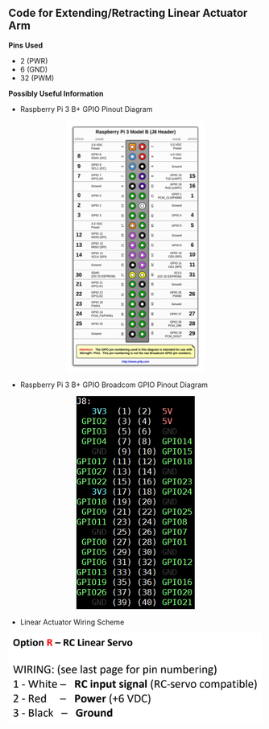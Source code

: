 ## Code for Extending/Retracting Linear Actuator Arm

**Pins Used**
* 2 (PWR)
* 6 (GND)
* 32 (PWM)

**Possibly Useful Information**
* Raspberry Pi 3 B+ GPIO Pinout Diagram

<p align="center">
  <img src="https://github.com/sangminoh715/SKARS-Capstone-Project/blob/master/Software/Parent%20Drone/Linear%20Actuators/other/rpi3bplus-pinout.png" width="275px" height="500px">
</p>

* Raspberry Pi 3 B+ GPIO Broadcom GPIO Pinout Diagram

<p align="center">
  <img src="https://github.com/sangminoh715/SKARS-Capstone-Project/blob/master/Software/Parent%20Drone/Linear%20Actuators/other/rpi3bplus-broadcom-gpio-pin-numbers.PNG">
</p>

* Linear Actuator Wiring Scheme

<p align="center">
  <img src="https://github.com/sangminoh715/SKARS-Capstone-Project/blob/master/Software/Parent%20Drone/Linear%20Actuators/other/linear-servo-wiring.PNG">
</p>
